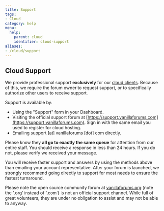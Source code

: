 ```yaml
---
title: Support
tags:
- Cloud
category: help
menu:
  help:
    parent: cloud
    identifier: cloud-support
aliases:
- /cloud/support
---
```

## Cloud Support

We provide professional support **exclusively** for our [cloud clients](https://vanillaforums.com/plans). Because of this, we require the forum owner to request support, or to specifically authorize other users to receive support.

Support is available by:

* Using the "Support" form in your Dashboard.
* Visiting the official support forum at [https://support.vanillaforums.com](https://support.vanillaforums.com). Sign in with the same email you used to register for cloud hosting.
* Emailing support [at] vanillaforums [dot] com directly.

Please know they **all go to exactly the same queue** for attention from our entire staff. You should receive a response in less than 24 hours. If you do not, please verify we received your message.

You will receive faster support and answers by using the methods above than emailing your account representative. After your forum is launched, we strongly recommend going directly to support for most needs to ensure the fastest turnaround.

Please note the open source community forum at [vanillaforums.org](http://vanillaforums.org) (note the '.org' instead of '.com') is not an official support channel. While full of great volunteers, they are under no obligation to assist and may not be able to anyway.
